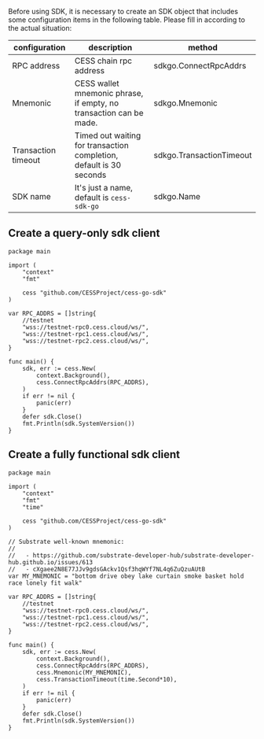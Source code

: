 Before using SDK, it is necessary to create an SDK object that includes some configuration items in the following table. Please fill in according to the actual situation:

| configuration | description | method |
| ------------- | ----------- | ------ |
| RPC address | CESS chain rpc address | sdkgo.ConnectRpcAddrs |
| Mnemonic | CESS wallet mnemonic phrase, if empty, no transaction can be made. | sdkgo.Mnemonic |
| Transaction timeout | Timed out waiting for transaction completion, default is 30 seconds | sdkgo.TransactionTimeout |
| SDK name | It's just a name, default is `cess-sdk-go` | sdkgo.Name |

## Create a query-only sdk client
```
package main

import (
	"context"
	"fmt"

	cess "github.com/CESSProject/cess-go-sdk"
)

var RPC_ADDRS = []string{
	//testnet
	"wss://testnet-rpc0.cess.cloud/ws/",
	"wss://testnet-rpc1.cess.cloud/ws/",
	"wss://testnet-rpc2.cess.cloud/ws/",
}

func main() {
	sdk, err := cess.New(
		context.Background(),
		cess.ConnectRpcAddrs(RPC_ADDRS),
	)
	if err != nil {
		panic(err)
	}
	defer sdk.Close()
	fmt.Println(sdk.SystemVersion())
}
```

## Create a fully functional sdk client
```
package main

import (
	"context"
	"fmt"
	"time"

	cess "github.com/CESSProject/cess-go-sdk"
)

// Substrate well-known mnemonic:
//
//   - https://github.com/substrate-developer-hub/substrate-developer-hub.github.io/issues/613
//   - cXgaee2N8E77JJv9gdsGAckv1Qsf3hqWYf7NL4q6ZuQzuAUtB
var MY_MNEMONIC = "bottom drive obey lake curtain smoke basket hold race lonely fit walk"

var RPC_ADDRS = []string{
	//testnet
	"wss://testnet-rpc0.cess.cloud/ws/",
	"wss://testnet-rpc1.cess.cloud/ws/",
	"wss://testnet-rpc2.cess.cloud/ws/",
}

func main() {
	sdk, err := cess.New(
		context.Background(),
		cess.ConnectRpcAddrs(RPC_ADDRS),
		cess.Mnemonic(MY_MNEMONIC),
		cess.TransactionTimeout(time.Second*10),
	)
	if err != nil {
		panic(err)
	}
	defer sdk.Close()
	fmt.Println(sdk.SystemVersion())
}
```